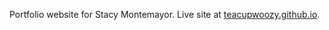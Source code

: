 Portfolio website for Stacy Montemayor.
Live site at [teacupwoozy.github.io](teacupwoozy.github.io).
